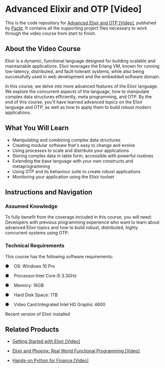 # Advanced Elixir and OTP [Video]
This is the code repository for [Advanced Elixir and OTP [Video]](https://www.packtpub.com/application-development/advanced-elixir-and-otp-video?utm_source=github&utm_medium=repository&utm_campaign=9781787289369), published by [Packt](https://www.packtpub.com/?utm_source=github). It contains all the supporting project files necessary to work through the video course from start to finish.
## About the Video Course
Elixir is a dynamic, functional language designed for building scalable and maintainable applications. Elixir leverages the Erlang VM, known for running low-latency, distributed, and fault-tolerant systems, while also being successfully used in web development and the embedded software domain.

In this course, we delve into more advanced features of the Elixir language. We explore the concurrent aspects of the language, how to manipulate complex data structures efficiently, meta programming, and OTP.
By the end of this course, you'll have learned advanced topics on the Elixir language and OTP, as well as how to apply them to build robust modern applications.

<H2>What You Will Learn</H2>
<DIV class=book-info-will-learn-text>
<UL>
<LI>Manipulating and combining complex data structures 
<LI>Creating modular software that's easy to change and evolve 
<LI>Using processes to scale and distribute your applications 
<LI>Storing complex data in table form, accessible with powerful routines 
<LI>Extending the base language with your own constructs and metaprogramming 
<LI>Using OTP and its behaviour suite to create robust applications 
<LI>Monitoring your application using the Elixir toolset </LI></UL></DIV>

## Instructions and Navigation
### Assumed Knowledge
To fully benefit from the coverage included in this course, you will need:<br/>
Developers with previous programming experience who want to learn about advanced Elixir topics and how to build robust, distributed, highly concurrent systems using OTP.
### Technical Requirements
This course has the following software requirements:<br/>




●    OS: Windows 10 Pro

●    Processor:Intel Core i5 3.3GHz

●    Memory: 16GB


●    Hard Disk Space: 1TB


●    Video Card:Integrated Intel HD                    Graphic 4600






 Recent version of Elixir installed


## Related Products
* [Getting Started with Elixir [Video]](https://www.packtpub.com/application-development/getting-started-elixir-video?utm_source=github&utm_medium=repository&utm_campaign=9781787285491)

* [Elixir and Phoenix: Real World Functional Programming [Video]](https://www.packtpub.com/web-development/elixir-and-phoenix-real-world-functional-programming-video?utm_source=github&utm_medium=repository&utm_campaign=9781838550837)

* [Hands-on Python for Finance [Video]](https://www.packtpub.com/application-development/hands-python-finance-video?utm_source=github&utm_medium=repository&utm_campaign=9781789800975)

